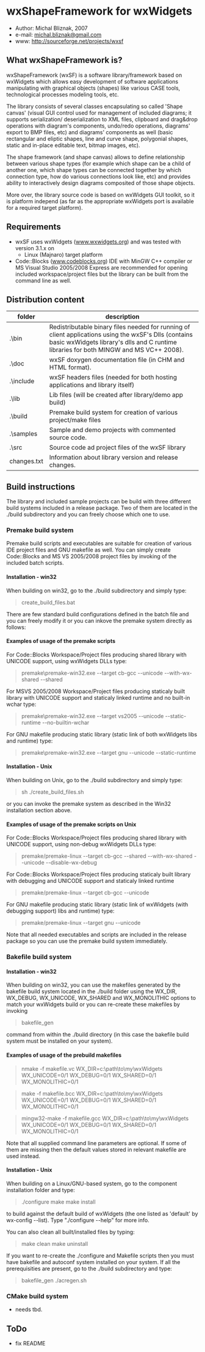 # wxShapeFramework for wxWidgets

- Author: Michal Bliznak, 2007
- e-mail: michal.bliznak@gmail.com
- www: http://sourceforge.net/projects/wxsf

## What wxShapeFramework is?

wxShapeFramework (wxSF) is a software library/framework based on wxWidgets which allows easy development of software applications manipulating with  graphical objects (shapes) like various CASE tools, technological processes modeling tools, etc.

The library consists of several classes encapsulating so called 'Shape canvas' (visual GUI control used for management of included diagrams; it supports serialization/ deserialization to XML files, clipboard and drag&drop operations with diagram's components, undo/redo operations, diagrams' export to BMP files, etc) and diagrams' components as well (basic rectangular and eliptic shapes, line and curve shape, polygonial shapes, static and in-place editable text, bitmap images, etc).

The shape framework (and shape canvas) allows to define relationship between various shape types (for example which shape can be a child of another one, which shape types can be connected together by which connection type, how do various connections look like, etc) and provides ability to interactively design diagrams composited of those shape objects.

More over, the library source code is based on wxWidgets GUI toolkit, so it is platform independ (as far as the appropriate wxWidgets port is available for a required target platform).

## Requirements

- wxSF uses wxWidgets (www.wxwidgets.org) and was tested with version 3.1.x on
  - Linux (Majnaro) target platform
- Code::Blocks (www.codeblocks.org) IDE with MinGW C++ compiler or MS Visual Studio 2005/2008 Express are recommended for opening included workspace/project files but the library can be built from the command line as well.

## Distribution content

| folder | description |
|---|---|
|.\bin | Redistributable binary files needed for running of client applications using the wxSF's Dlls (contains basic wxWidgets library's dlls and C runtime libraries for both MINGW and MS VC++ 2008). |
| .\doc | wxSF doxygen documentation file (in CHM and HTML format). |
| .\include | wxSF headers files (needed for both hosting applications and library itself) |
| .\lib | Lib files (will be created after library/demo app build) |
| .\build | Premake build system for creation of various project/make files |
| .\samples | Sample and demo projects with commented source code. |
| .\src | Source code ad project files of the wxSF library |
| changes.txt | Information about library version and release changes. |

## Build instructions

The library and included sample projects can be build with three different build systems included in a release package. Two of them are located in the ./build subdirectory and you can freely choose which one to use.

### Premake build system

Premake build scripts and executables are suitable for creation of various IDE project files and  GNU makefile as well. You can simply create Code::Blocks and MS VS 2005/2008 project files by invoking of the included batch scripts.

#### Installation - win32

When building on win32, go to the ./build subdirectory and simply type:

> create_build_files.bat

There are few standard build configurations defined in the batch file and you can freely modify it or you can inkove the premake system directly as follows:

#### Examples of usage of the premake scripts

For Code::Blocks Workspace/Project files producing shared library with UNICODE support, using wxWidgets DLLs type:
> premake\premake-win32.exe --target cb-gcc --unicode --with-wx-shared --shared

For MSVS 2005/2008 Workspace/Project files producing staticaly built library with UNICODE support and staticaly linked runtime and no built-in wchar type:

> premake\premake-win32.exe --target vs2005 --unicode --static-runtime --no-builtin-wchar

For GNU makefile producing static library (static link of both wxWidgets libs and runtime) type:

> premake\premake-win32.exe --target gnu --unicode --static-runtime

#### Installation - Unix

When building on Unix, go to the ./build subdirectory and simply type:

> sh ./create_build_files.sh

or you can invoke the premake system as described in the Win32 installation section above.

#### Examples of usage of the premake scripts on Unix

For Code::Blocks Workspace/Project files producing shared library with UNICODE support, using non-debug wxWidgets DLLs type: 

> premake/premake-linux --target cb-gcc --shared --with-wx-shared --unicode --disable-wx-debug

For Code::Blocks Workspace/Project files producing staticaly built library with debugging and UNICODE support and staticaly linked runtime

> premake/premake-linux --target cb-gcc --unicode

For GNU makefile producing static library (static link of wxWidgets (with debugging support) libs and runtime) type:

> premake/premake-linux --target gnu --unicode


Note that all needed executables and scripts are included in the release package so you can use the premake build system immediately.

### Bakefile build system

#### Installation - win32

When building on win32, you can use the makefiles generated by the bakefile build system located in the ./build folder using the WX_DIR, WX_DEBUG, WX_UNICODE, WX_SHARED and WX_MONOLITHIC options to match your wxWidgets build or you can re-create these makefiles by invoking

> bakefile_gen

command from within the ./build directory (in this case the bakefile build system must be installed on your system).

#### Examples of usage of the prebuild makefiles

> nmake -f makefile.vc WX_DIR=c:\path\to\my\wxWidgets WX_UNICODE=0/1 WX_DEBUG=0/1 WX_SHARED=0/1 WX_MONOLITHIC=0/1

> make -f makefile.bcc WX_DIR=c:\path\to\my\wxWidgets WX_UNICODE=0/1 WX_DEBUG=0/1 WX_SHARED=0/1 WX_MONOLITHIC=0/1

> mingw32-make -f makefile.gcc WX_DIR=c:\path\to\my\wxWidgets WX_UNICODE=0/1 WX_DEBUG=0/1 WX_SHARED=0/1 WX_MONOLITHIC=0/1

Note that all supplied command line parameters are optional. If some of them are missing then the default values stored in relevant makefile are used instead.

#### Installation - Unix

When building on a Linux/GNU-based system, go to the component installation folder and type:

>./configure
> make
> make install

to build against the default build of wxWidgets (the one listed as 'default' by wx-config --list). Type "./configure --help" for more info.

You can also clean all built/installed files by typing:

> make clean
> make uninstall

If you want to re-create the ./configure and Makefile scripts then you must have bakefile and autoconf system installed on your system. If all the prerequisities are present, go to the ./build subdirectory and type:

> bakefile_gen
> ./acregen.sh

### CMake build system

- needs tbd.

## ToDo

- fix README

